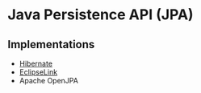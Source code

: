 # Java Persistence API (JPA)

## Implementations

- [Hibernate](/hibernate.md)
- [EclipseLink](/eclipselink.md)
- Apache OpenJPA
